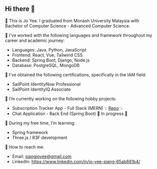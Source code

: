 ## Hi there 👋

🌱 This is Jo Yee. I graduated from Monash University Malaysia with Bachelor of Computer Science - Advanced Computer Science.

🌱 I've worked with the following languages and framework throughout my career and academic journey:  
  * Languages: Java, Python, JavaScript
  * Frontend: React, Vue, Tailwind CSS
  * Backend: Spring Boot, Django, Node.js
  * Database: PostgreSQL, MongoDB

🌱 I've obtained the following certifications, specifically in the IAM field:
  * SailPoint IdentityNow Professional
  * SailPoint IdentityIQ Associate

🌱 I’m currently working on the following hobby projects:
  * Subscription Tracker App - Full Stack (MERN) 💡 [Repo](https://github.com/sjoyee/subscription-tracker-app) 💡
  * Chat Application - Back End (Spring Boot) 🔨 In progress 🔨

🌱 During my free time, I’m learning:
  * Spring framework
  * Three.js / R3F development

🌱 How to reach me:
  * Email: siangjoyee@gmail.com
  * LinkedIn: https://www.linkedin.com/in/jo-yee-siang-65ab881b4/

<!--
**sjoyee/sjoyee** is a ✨ _special_ ✨ repository because its `README.md` (this file) appears on your GitHub profile.

Here are some ideas to get you started:

- 🔭 I’m currently working on ...
- 🌱 I’m currently learning ...
- 👯 I’m looking to collaborate on ...
- 🤔 I’m looking for help with ...
- 💬 Ask me about ...
- 📫 How to reach me: ...
- 😄 Pronouns: ...
- ⚡ Fun fact: ...
-->
